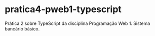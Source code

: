 # pratica4-pweb1-typescript
Prática 2 sobre TypeScript da disciplina Programação Web 1. Sistema bancário básico.
